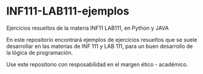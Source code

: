 # INF111-LAB111-ejemplos
Ejercicios resueltos de la materia INF11 LAB111, en Python y JAVA

En este repositorio encontrará ejemplos de ejercicios resueltos que se suele desarrollar en las 
materias de INF 111 y LAB 111, para un buen desarrollo de la lógica de programación. 

Use este repositorio con resposabilidad en el margen ético - académico. 
